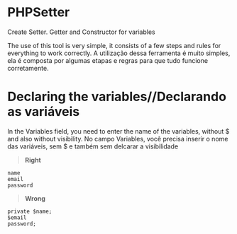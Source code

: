 # PHPSetter
Create Setter. Getter and Constructor for variables

The use of this tool is very simple, it consists of a few steps and rules for everything to work correctly.
A utilização dessa ferramenta é muito simples, ela é composta por algumas etapas e regras para que tudo funcione corretamente.

# Declaring the variables//Declarando as variáveis

In the Variables field, you need to enter the name of the variables, without $ and also without visibility.
No campo Variables, você precisa inserir o nome das variáveis, sem $ e também sem delcarar a visibilidade

> **Right**
```
name
email
password
```

> **Wrong**
```
private $name;
$email
password;
```
